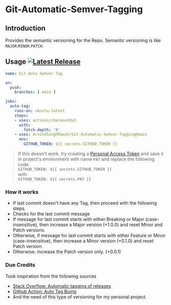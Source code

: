 # Git-Automatic-Semver-Tagging

## Introduction

Provides the semantic versioning for the Repo.
Semantic versioning is like `MAJOR`.`MINOR`.`PATCH`.

## Usage [![Latest Release](https://img.shields.io/github/v/release/ArvindSinghRawat/Git-Automatic-Semver-Tagging?color=%233D9970)](https://img.shields.io/github/v/release/ArvindSinghRawat/Git-Automatic-Semver-Tagging?color=%233D9970)

```yml
name: Git Auto Semver Tag

on:
  push:
    branches: [ main ]

jobs:
  auto-tag:
    runs-on: ubuntu-latest
    steps:
    - uses: actions/checkout@v2
      with:
        fetch-depth: '0'
    - uses: ArvindSinghRawat/Git-Automatic-Semver-Tagging@main
      env:
        GITHUB_TOKEN: ${{ secrets.GITHUB_TOKEN }}
```
> If this doesn't work, try creating a [Personal Access Token](https://docs.github.com/en/authentication/keeping-your-account-and-data-secure/creating-a-personal-access-token) and save it in project's environment with name `PAT` and replace the following code<br/>
      ```
              GITHUB_TOKEN: ${{ secrets.GITHUB_TOKEN }}
      ```
    <br/>with<br/>
      ```
              GITHUB_TOKEN: ${{ secrets.PAT }}
      ```


### How it works

- If last commit doesn't have any Tag, then proceed with the following steps.
- Checks for the last commit message
- If message for last commit starts with either Breaking or Major (case-insensitive), then increase a Major version (+1.0.0) and reset Minor and Patch versions.
- Otherwise, if message for last commit starts with either Feature or Minor (case-insensitive), then increase a Minor version (+0.1.0) and reset Patch version.
- Otherwise. increase the Patch version only. (+0.0.1)

### Due Credits
Took inspiration from the following sources
- [Stack Overflow: Automatic tagging of releases](https://stackoverflow.com/questions/3760086/automatic-tagging-of-releases)
- [Github Action: Auto Tag Bump](https://github.com/marketplace/actions/auto-tag-bump)
- And the need of this type of versioning for my personal project.
